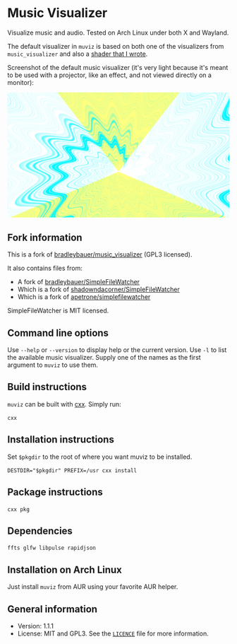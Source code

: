 # Music Visualizer

Visualize music and audio. Tested on Arch Linux under both X and Wayland.

The default visualizer in `muviz` is based on both one of the visualizers from `music_visualizer` and also a [shader that I wrote](https://www.shadertoy.com/view/3slSRN).

Screenshot of the default music visualizer (it's very light because it's meant to be used with a projector, like an effect, and not viewed directly on a monitor):

![Screenshot](img/muviz_screenshot.jpg)

## Fork information

This is a fork of [bradleybauer/music_visualizer](https://github.com/bradleybauer/music_visualizer) (GPL3 licensed).

It also contains files from:

* A fork of [bradleybauer/SimpleFileWatcher](https://github.com/bradleybauer/SimpleFileWatcher)
* Which is a fork of [shadowndacorner/SimpleFileWatcher](https://github.com/shadowndacorner/SimpleFileWatcher)
* Which is a fork of [apetrone/simplefilewatcher](https://github.com/apetrone/simplefilewatcher)

SimpleFileWatcher is MIT licensed.

## Command line options

Use `--help` or `--version` to display help or the current version. Use `-l` to list the available music visualizer. Supply one of the names as the first argument to `muviz` to use them.

## Build instructions

`muviz` can be built with [cxx](https://github.com/xyproto/cxx). Simply run:

    cxx

## Installation instructions

Set `$pkgdir` to the root of where you want muviz to be installed.

    DESTDIR="$pkgdir" PREFIX=/usr cxx install

## Package instructions

    cxx pkg

## Dependencies

    ffts glfw libpulse rapidjson

## Installation on Arch Linux

Just install `muviz` from AUR using your favorite AUR helper.

## General information

* Version: 1.1.1
* License: MIT and GPL3. See the [`LICENCE`](LICENSE) file for more information.

